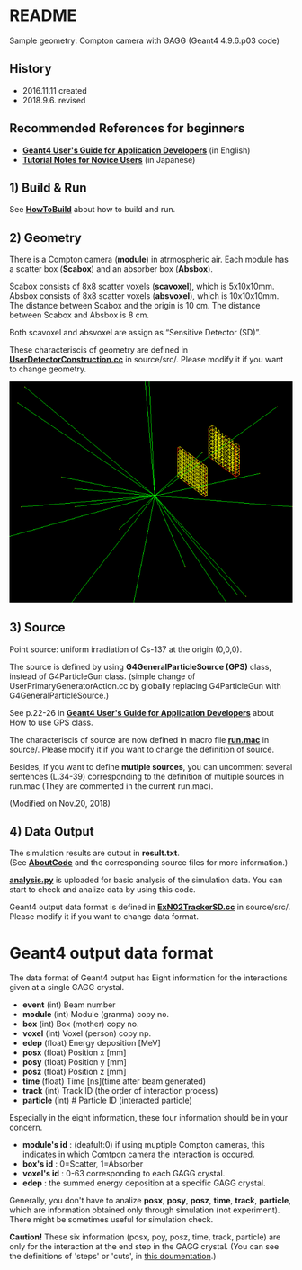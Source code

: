 # README
Sample geometry: Compton camera with GAGG (Geant4 4.9.6.p03 code)

## History
 - 2016.11.11 created  
 - 2018.9.6. revised  

## Recommended References for beginners

- [**Geant4 User's Guide for
Application Developers**](https://gentoo.osuosl.org/distfiles/BookForAppliDev-4.10.2.pdf) (in English)
- [**Tutorial Notes for Novice Users**](https://wiki.kek.jp/display/geant4/Tutorial+Notes+for+Novice+Users) (in Japanese)
 
## 1) Build & Run 
 See [**HowToBuild**](https://github.com/yoshihara-yuli/geant4-example_compton/blob/master/HowToBuild.md) about how to build and run.

## 2) Geometry

 There is a Compton camera (**module**) in atrmospheric air.
 Each module has a scatter box (**Scabox**) and an absorber box (**Absbox**).

 Scabox consists of 8x8 scatter voxels (**scavoxel**), which is 5x10x10mm.
 Absbox consists of 8x8 scatter voxels (**absvoxel**), which is 10x10x10mm.
 The distance between Scabox and the origin is 10 cm.
 The distance between Scabox and Absbox is 8 cm.

 Both scavoxel and absvoxel are assign as “Sensitive Detector (SD)”. 
 
These characteriscis of geometry are defined in [**UserDetectorConstruction.cc**](https://github.com/yoshihara-yuli/geant4-example_compton/blob/master/source/src/UserDetectorConstruction.cc) in source/src/. Please modify it if you want to change geometry.

![compton_geometry](geometry.png)

## 3) Source

Point source: uniform irradiation of Cs-137 at the origin (0,0,0). 
 
The source is defined by using **G4GeneralParticleSource (GPS)** class, instead of G4ParticleGun class. (simple change of UserPrimaryGeneratorAction.cc by globally replacing G4ParticleGun with G4GeneralParticleSource.)

See p.22-26 in [**Geant4 User's Guide for
Application Developers**](https://gentoo.osuosl.org/distfiles/BookForAppliDev-4.10.2.pdf) about How to use GPS class.

The characteriscis of source are now defined in macro file [**run.mac**](https://github.com/yoshihara-yuli/geant4-example_compton/blob/master/source/run.mac) in source/. Please modify it if you want to change the definition of source.

Besides, if you want to define **mutiple sources**, you can uncomment several sentences (L.34-39) corresponding to the definition of multiple sources in run.mac (They are commented in the current run.mac). 

(Modified on Nov.20, 2018)

## 4) Data Output
 The simulation results are output in **result.txt**.  
 (See [**AboutCode**](https://github.com/yoshihara-yuli/geant4-example_compton/blob/master/AboutCode.md) and the corresponding source files for more information.)
 
 [**analysis.py**](https://github.com/yoshihara-yuli/geant4-example_compton/blob/master/analysis/analysis.py) is uploaded for basic analysis of the simulation data. 
 You can start to check and analize data by using this code.
 
 Geant4 output data format is defined in [**ExN02TrackerSD.cc**](https://github.com/yoshihara-yuli/geant4-example_compton/blob/master/source/src/ExN02TrackerSD.cc) in source/src/. 
 Please modify it if you want to change data format.

# Geant4 output data format 

The data format of Geant4 output has Eight information for the interactions given at a single GAGG crystal.

 - **event**  (int)  Beam number
 - **module** (int)  Module (granma) copy no.
 - **box**    (int)  Box (mother) copy no.
 - **voxel**  (int)  Voxel (person) copy np.
 - **edep**   (float) Energy deposition [MeV]
 - **posx**   (float) Position x [mm]
 - **posy**   (float) Position y [mm]
 - **posz**   (float) Position z [mm]
 - **time**   (float) Time [ns]\(time after beam generated)
 - **track** (int)   Track ID (the order of interaction process)
 - **particle** (int) # Particle ID (interacted particle)

Especially in the eight information, these four information should be in your concern.

 - **module's id** : (deafult:0) if using muptiple Compton cameras, this indicates in which Comtpon camera the interaction is occured.
 - **box's id** : 0=Scatter, 1=Absorber 
 - **voxel's id** : 0-63 corresponding to each GAGG crystal.
 - **edep** : the summed energy deposition at a specific GAGG crystal.

Generally, you don't have to analize **posx**, **posy**, **posz**, **time**, **track**, **particle**, which are information obtained only through simulation (not experiment). There might be sometimes useful for simulation check.  

**Caution!** These six information (posx, poy, posz, time, track, particle) are only for the interaction at the end step in the GAGG crystal. (You can see the definitions of 'steps' or 'cuts', in [this doumentation](https://agenda.infn.it/getFile.py/access?sessionId=2&resId=0&materialId=0&confId=10937).)
